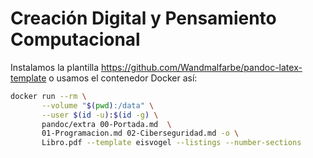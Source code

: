 # Creación Digital y Pensamiento Computacional

Instalamos la plantilla <https://github.com/Wandmalfarbe/pandoc-latex-template> o usamos el contenedor Docker así:

```bash
docker run --rm \
       --volume "$(pwd):/data" \
       --user $(id -u):$(id -g) \
       pandoc/extra 00-Portada.md  \
       01-Programacion.md 02-Ciberseguridad.md -o \
       Libro.pdf --template eisvogel --listings --number-sections 
```
